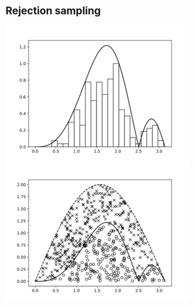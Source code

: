 <h1>Rejection sampling</h1>
<img src="hist.svg" alt="Histogram of samples">
<br/>
<img src="reject.svg" alt="Rejected and accepted samples">
